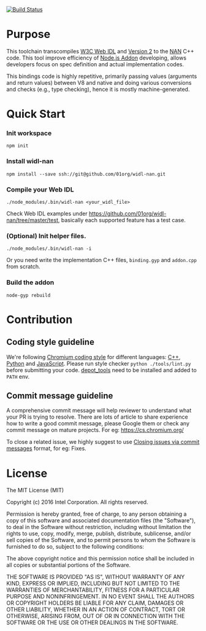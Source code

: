 [![Build Status](https://travis-ci.org/01org/widl-nan.svg?branch=master)](https://travis-ci.org/01org/widl-nan)

# Purpose

This toolchain transcompiles [W3C Web IDL](https://www.w3.org/TR/WebIDL/) and [Version 2](https://heycam.github.io/webidl/) to the [NAN](https://github.com/nodejs/nan) C++ code. This tool improve efficiency of [Node.js Addon](https://nodejs.org/api/addons.html) developing, allows developers focus on spec definition and actual implementation codes.

This bindings code is highly repetitive, primarily passing values (arguments and return values) between V8 and native and doing various conversions and checks (e.g., type checking), hence it is mostly machine-generated.

# Quick Start
### Init workspace
```
npm init
```
### Install widl-nan
```
npm install --save ssh://git@github.com/01org/widl-nan.git
```
### Compile your Web IDL
```
./node_modules/.bin/widl-nan <your_widl_file>
```
Check Web IDL examples under https://github.com/01org/widl-nan/tree/master/test, basically each supported feature has a test case.
### (Optional) Init helper files.
```
./node_modules/.bin/widl-nan -i
```
Or you need write the implementation C++ files, `binding.gyp` and `addon.cpp` from scratch.
### Build the addon
```
node-gyp rebuild
```

# Contribution

## Coding style guideline

We're following [Chromium coding style](https://chromium.googlesource.com/chromium/src/+/master/styleguide/styleguide.md) for different languages: [C++](https://chromium.googlesource.com/chromium/src/+/master/styleguide/c++/c++.md), [Python](https://google.github.io/styleguide/pyguide.html) and [JavaScript](https://google.github.io/styleguide/javascriptguide.xml). Please run style checker `python ./tools/lint.py` before submitting your code. [depot_tools](https://www.chromium.org/developers/how-tos/install-depot-tools) need to be installed and added to `PATH` env.

## Commit message guideline
A comprehensive commit message will help reviewer to understand what your PR is trying to resolve. There are lots of article to share experience how to write a good commit message, please Google them or check any commit message on mature projects. For eg: https://cs.chromium.org/

To close a related issue, we highly suggest to use [Closing issues via commit messages](https://help.github.com/articles/closing-issues-via-commit-messages/) format, for eg: Fixes.

# License

The MIT License (MIT)

Copyright (c) 2016 Intel Corporation. All rights reserved.

Permission is hereby granted, free of charge, to any person obtaining a copy of this software and associated documentation files (the "Software"), to deal in the Software without restriction, including without limitation the rights to use, copy, modify, merge, publish, distribute, sublicense, and/or sell copies of the Software, and to permit persons to whom the Software is furnished to do so, subject to the following conditions:

The above copyright notice and this permission notice shall be included in all copies or substantial portions of the Software.

THE SOFTWARE IS PROVIDED "AS IS", WITHOUT WARRANTY OF ANY KIND, EXPRESS OR IMPLIED, INCLUDING BUT NOT LIMITED TO THE WARRANTIES OF MERCHANTABILITY, FITNESS FOR A PARTICULAR PURPOSE AND NONINFRINGEMENT. IN NO EVENT SHALL THE AUTHORS OR COPYRIGHT HOLDERS BE LIABLE FOR ANY CLAIM, DAMAGES OR OTHER LIABILITY, WHETHER IN AN ACTION OF CONTRACT, TORT OR OTHERWISE, ARISING FROM, OUT OF OR IN CONNECTION WITH THE SOFTWARE OR THE USE OR OTHER DEALINGS IN THE SOFTWARE.
